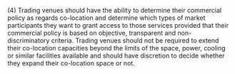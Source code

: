 (4) Trading venues should have the ability to determine their commercial policy as regards co-location and determine which types of market participants they want to grant access to those services provided that their commercial policy is based on objective, transparent and non-discriminatory criteria. Trading venues should not be required to extend their co-location capacities beyond the limits of the space, power, cooling or similar facilities available and should have discretion to decide whether they expand their co-location space or not.